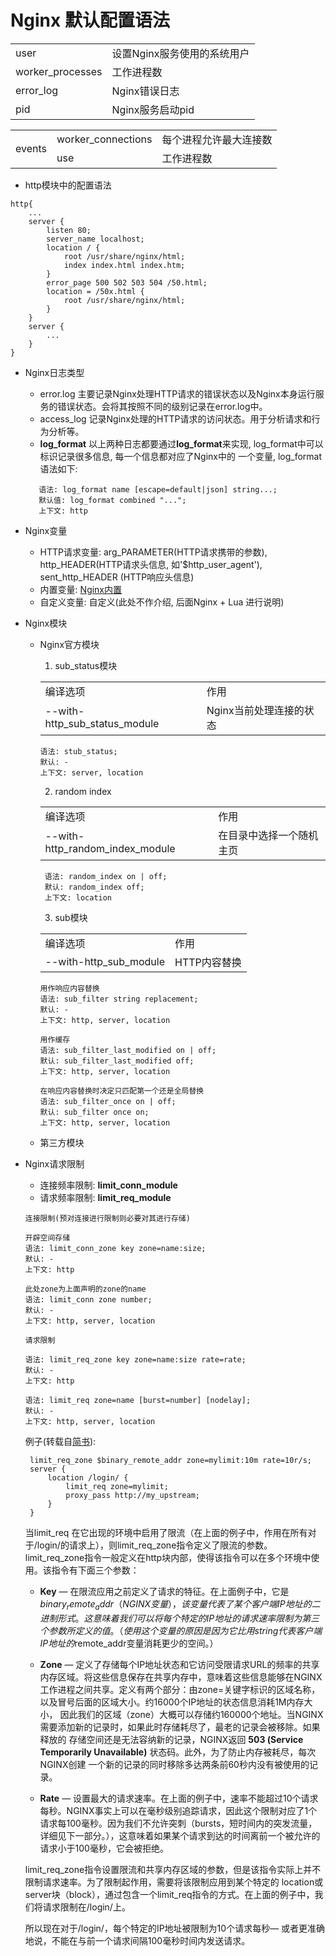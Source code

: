 # Nginx 默认配置语法
<table>
    <tr>
        <td>user</td>
        <td>设置Nginx服务使用的系统用户</td>
    </tr>
    <tr>
        <td>worker_processes</td>
        <td>工作进程数</td>
    </tr>
    <tr>
        <td>error_log</td>
        <td>Nginx错误日志</td>
    </tr>
    <tr>
        <td>pid</td>
        <td>Nginx服务启动pid</td>
    </tr>
</table>
<table>
    <tr>
        <td rowspan="2">events</td>
        <td>worker_connections</td>
        <td>每个进程允许最大连接数</td>
    </tr>
    <tr>
        <td>use</td>
        <td>工作进程数</td>
    </tr>
</table>

- http模块中的配置语法  
```
http{
    ...
    server {
        listen 80;
        server_name localhost;
        location / {
            root /usr/share/nginx/html;
            index index.html index.htm;
        }
        error_page 500 502 503 504 /50.html;
        location = /50x.html {
            root /usr/share/nginx/html;
        }
    }
    server {
        ...
    }
}
```
- Nginx日志类型  
    - error.log 主要记录Nginx处理HTTP请求的错误状态以及Nginx本身运行服务的错误状态。会将其按照不同的级别记录在error.log中。
    - access_log 记录Nginx处理的HTTP请求的访问状态。用于分析请求和行为分析等。 
    - **log_format** 以上两种日志都要通过**log_format**来实现, log_format中可以标识记录很多信息, 每一个信息都对应了Nginx中的
    一个变量, log_format语法如下:
    
    ```
       语法: log_format name [escape=default|json] string...;
       默认值: log_format combined "...";
       上下文: http
    ```  
- Nginx变量
    - HTTP请求变量: arg_PARAMETER(HTTP请求携带的参数), http_HEADER(HTTP请求头信息, 如'$http_user_agent'), sent_http_HEADER
    (HTTP响应头信息) 
    - 内置变量: [Nginx内置](https://nginx.org/en/docs/http/ngx_http_core_module.html#var_status)
    - 自定义变量: 自定义(此处不作介绍, 后面Nginx + Lua 进行说明)   
- Nginx模块
    - Nginx官方模块    
        1. sub_status模块  
        <table>
            <tr>
                <td>编译选项</td>
                <td>作用</td>
            </tr>
            <tr>
                <td>--with-http_sub_status_module</td>
                <td>Nginx当前处理连接的状态</td>
            </tr>
        </table>
         
        ```
        语法: stub_status;
        默认: -
        上下文: server, location
        ```
        2. random index
        <table>
            <tr>
                <td>编译选项</td>
                <td>作用</td>
            </tr>
            <tr>
                <td>--with-http_random_index_module</td>
                <td>在目录中选择一个随机主页</td>
            </tr>
        </table>
        
        ```
         语法: random_index on | off;
         默认: random_index off;
         上下文: location
        ```
        3. sub模块
        <table>
            <tr>
                <td>编译选项</td>
                <td>作用</td>
            </tr>
            <tr>
                <td>--with-http_sub_module</td>
                <td>HTTP内容替换</td>
            </tr>
        </table>
        
        ```
        用作响应内容替换
        语法: sub_filter string replacement;
        默认: -
        上下文: http, server, location
        
        用作缓存
        语法: sub_filter_last_modified on | off;
        默认: sub_filter_last_modified off;
        上下文: http, server, location
        
        在响应内容替换时决定只匹配第一个还是全局替换
        语法: sub_filter_once on | off;
        默认: sub_filter once on;
        上下文: http, server, location
        ```
    - 第三方模块

- Nginx请求限制
    - 连接频率限制: **limit_conn_module**    
    - 请求频率限制: **limit_req_module**
    
    ```
    连接限制(预对连接进行限制则必要对其进行存储)
    
    开辟空间存储
    语法: limit_conn_zone key zone=name:size;
    默认: -
    上下文: http
    
    此处zone为上面声明的zone的name
    语法: limit_conn zone number;
    默认: -
    上下文: http, server, location
    
    请求限制
    
    语法: limit_req_zone key zone=name:size rate=rate;
    默认: -
    上下文: http
    
    语法: limit_req zone=name [burst=number] [nodelay];
    默认: -
    上下文: http, server, location
    ```
    
    例子(转载自[简书](https://www.jianshu.com/p/2cf3d9609af3)):  
    > 
       limit_req_zone $binary_remote_addr zone=mylimit:10m rate=10r/s;  
       server {  
           location /login/ {  
               limit_req zone=mylimit;  
               proxy_pass http://my_upstream;  
           }  
       }
    当limit_req 在它出现的环境中启用了限流（在上面的例子中，作用在所有对于/login/的请求上），则limit_req_zone指令定义了限流的参数。
    limit_req_zone指令一般定义在http块内部，使得该指令可以在多个环境中使用。该指令有下面三个参数：
      
    - **Key** — 在限流应用之前定义了请求的特征。在上面例子中，它是$binary_remote_addr（NGINX变量），该变量代表了某个客户端IP地址的
    二进制形式。这意味着我们可以将每个特定的IP地址的请求速率限制为第三个参数所定义的值。（使用这个变量的原因是因为它比用string代表客户端
    IP地址的$remote_addr变量消耗更少的空间。）
    
    - **Zone** — 定义了存储每个IP地址状态和它访问受限请求URL的频率的共享内存区域。将这些信息保存在共享内存中，意味着这些信息能够在NGINX
    工作进程之间共享。定义有两个部分：由zone=关键字标识的区域名称，以及冒号后面的区域大小。约16000个IP地址的状态信息消耗1M内存大小，
    因此我们的区域（zone）大概可以存储约160000个地址。当NGINX需要添加新的记录时，如果此时存储耗尽了，最老的记录会被移除。如果释放的
    存储空间还是无法容纳新的记录，NGINX返回 **503 (Service Temporarily Unavailable)** 状态码。此外，为了防止内存被耗尽，每次NGINX创建
    一个新的记录的同时移除多达两条前60秒内没有被使用的记录。
    
    - **Rate** — 设置最大的请求速率。在上面的例子中，速率不能超过10个请求每秒。NGINX事实上可以在毫秒级别追踪请求，因此这个限制对应了1个
    请求每100毫秒。因为我们不允许突刺（bursts，短时间内的突发流量，详细见下一部分。），这意味着如果某个请求到达的时间离前一个被允许的
    请求小于100毫秒，它会被拒绝。 
        
    limit_req_zone指令设置限流和共享内存区域的参数，但是该指令实际上并不限制请求速率。为了限制起作用，需要将该限制应用到某个特定的
    location或server块（block），通过包含一个limit_req指令的方式。在上面的例子中，我们将请求限制在/login/上。  

    所以现在对于/login/，每个特定的IP地址被限制为10个请求每秒— 或者更准确地说，不能在与前一个请求间隔100毫秒时间内发送请求。

    